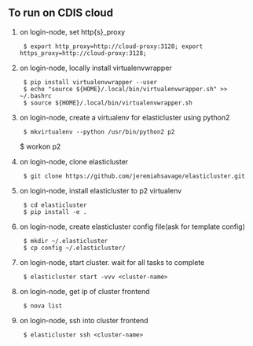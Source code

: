 To run on CDIS cloud
--------------------
1. on login-node, set http{s}_proxy

        $ export http_proxy=http://cloud-proxy:3128; export https_proxy=http://cloud-proxy:3128;

2. on login-node, locally install virtualenvwrapper

        $ pip install virtualenvwrapper --user
        $ echo "source ${HOME}/.local/bin/virtualenvwrapper.sh" >> ~/.bashrc
        $ source ${HOME}/.local/bin/virtualenvwrapper.sh

3. on login-node, create a virtualenv for elasticluster using python2

        $ mkvirtualenv --python /usr/bin/python2 p2
	$ workon p2

4. on login-node, clone elasticluster

        $ git clone https://github.com/jeremiahsavage/elasticluster.git

5. on login-node, install elasticluster to p2 virtualenv

        $ cd elasticluster
        $ pip install -e .

6. on login-node, create elasticluster config file(ask for template config)

        $ mkdir ~/.elasticluster
        $ cp config ~/.elasticluster/

7. on login-node, start cluster. wait for all tasks to complete

        $ elasticluster start -vvv <cluster-name>

8. on login-node, get ip of cluster frontend

        $ nova list

9. on login-node, ssh into cluster frontend

        $ elasticluster ssh <cluster-name>
